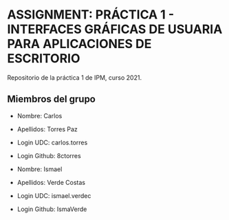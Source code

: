 # ASSIGNMENT: PRÁCTICA 1 - INTERFACES GRÁFICAS DE USUARIA PARA APLICACIONES DE ESCRITORIO

Repositorio de la práctica 1 de IPM, curso 2021.

## Miembros del grupo

  * Nombre: Carlos
  * Apellidos: Torres Paz
  * Login UDC: carlos.torres
  * Login Github: 8ctorres
  
  * Nombre: Ismael
  * Apellidos: Verde Costas
  * Login UDC: ismael.verdec
  * Login Github: IsmaVerde
